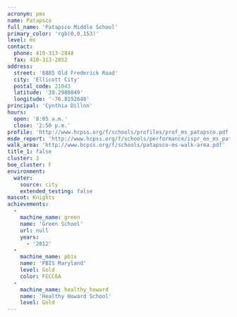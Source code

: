 ```yaml
---
acronym: pms
name: Patapsco
full_name: 'Patapsco Middle School'
primary_color: 'rgb(0,0,153)'
level: ms
contact:
  phone: 410-313-2848
  fax: 410-313-2852
address:
  street: '8885 Old Frederick Road'
  city: 'Ellicott City'
  postal_code: 21043
  latitude: '39.2980849'
  longitude: '-76.8192648'
principal: 'Cynthia Dillon'
hours:
  open: '8:05 a.m.'
  close: '2:50 p.m.'
profile: 'http://www.hcpss.org/f/schools/profiles/prof_ms_patapsco.pdf'
msde_report: 'http://www.hcpss.org/f/schools/performance/ispr_en_ms_patapsco.pdf'
walk_area: 'http://www.hcpss.org/f/schools/patapsco-ms-walk-area.pdf'
title_1: false
cluster: 3
boe_cluster: F
environment:
  water:
    source: city
    extended_testing: false
mascot: Knights
achievements:
  -
    machine_name: green
    name: 'Green School'
    url: null
    years:
      - '2012'
  -
    machine_name: pbis
    name: 'PBIS Maryland'
    level: Gold
    color: FECC6A
  -
    machine_name: healthy_howard
    name: 'Healthy Howard School'
    level: Gold
---
```

